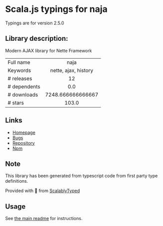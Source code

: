 
# Scala.js typings for naja

Typings are for version 2.5.0

## Library description:
Modern AJAX library for Nette Framework

|                    |                 |
| ------------------ | :-------------: |
| Full name          | naja |
| Keywords           | nette, ajax, history |
| # releases         | 12 |
| # dependents       | 0.0 |
| # downloads        | 7248.666666666667 |
| # stars            | 103.0 |

## Links
- [Homepage](https://naja.js.org)
- [Bugs](https://github.com/naja-js/naja/issues)
- [Repository](https://github.com/naja-js/naja)
- [Npm](https://www.npmjs.com/package/naja)
    


## Note
This library has been generated from typescript code from first party type definitions.

Provided with :purple_heart: from [ScalablyTyped](https://github.com/oyvindberg/ScalablyTyped)

## Usage
See [the main readme](../../readme.md) for instructions.


